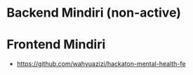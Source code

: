 # Backend Mindiri (non-active)
# Frontend Mindiri
- https://github.com/wahyuazizi/hackaton-mental-health-fe
